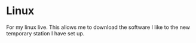 # Linux

For my linux live. This allows me to download the software I like to the new temporary station I have set up. 
